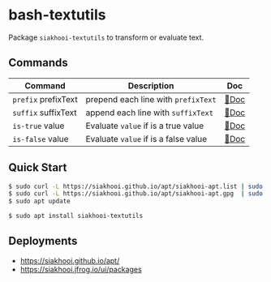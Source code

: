 # bash-textutils

Package `siakhooi-textutils` to transform or evaluate text.

## Commands

| Command             | Description                          | Doc                       |
| ------------------- | ------------------------------------ | ------------------------- |
| `prefix` prefixText | prepend each line with `prefixText`  | [📗Doc](docs/prefix.md)   |
| `suffix` suffixText | append each line with `suffixText`   | [📗Doc](docs/suffix.md)   |
| `is-true` value     | Evaluate `value` if is a true value  | [📗Doc](docs/is-true.md)  |
| `is-false` value    | Evaluate `value` if is a false value | [📗Doc](docs/is-false.md) |

## Quick Start

```bash
$ sudo curl -L https://siakhooi.github.io/apt/siakhooi-apt.list | sudo tee /etc/apt/sources.list.d/siakhooi-apt.list > /dev/null
$ sudo curl -L https://siakhooi.github.io/apt/siakhooi-apt.gpg  | sudo tee /usr/share/keyrings/siakhooi-apt.gpg > /dev/null
$ sudo apt update

$ sudo apt install siakhooi-textutils
```

## Deployments

- <https://siakhooi.github.io/apt/>
- <https://siakhooi.jfrog.io/ui/packages>
